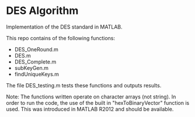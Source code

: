 # DES Algorithm
Implementation of the DES standard in MATLAB.

This repo contains of the following functions:
- DES_OneRound.m
- DES.m
- DES_Complete.m
- subKeyGen.m
- findUniqueKeys.m

The file DES_testing.m tests these functions and outputs results.

Note: The functions written operate on character arrays (not string). In order to run the code, the use of the built in "hexToBinaryVector" function is used. This was introduced in MATLAB R2012 and should be available.
